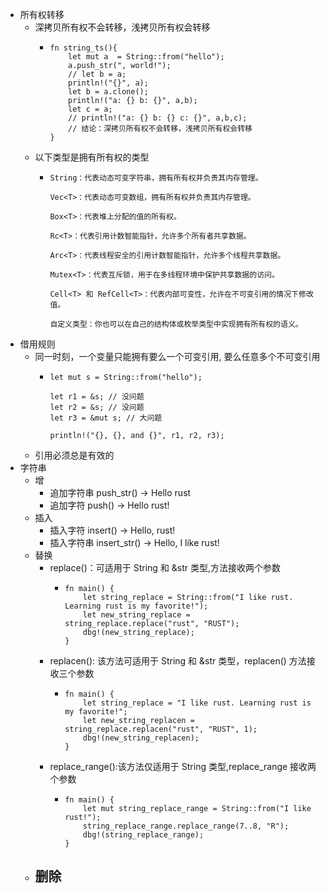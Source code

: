 - 所有权转移
	- 深拷贝所有权不会转移，浅拷贝所有权会转移
		- ```
		  fn string_ts(){
		      let mut a  = String::from("hello");
		      a.push_str(", world!");
		      // let b = a;
		      println!("{}", a);
		      let b = a.clone();
		      println!("a: {} b: {}", a,b);
		      let c = a;
		      // println!("a: {} b: {} c: {}", a,b,c);
		      // 结论：深拷贝所有权不会转移，浅拷贝所有权会转移
		  }
		  ```
	- 以下类型是拥有所有权的类型
		- ```
		  String：代表动态可变字符串，拥有所有权并负责其内存管理。
		  
		  Vec<T>：代表动态可变数组，拥有所有权并负责其内存管理。
		  
		  Box<T>：代表堆上分配的值的所有权。
		  
		  Rc<T>：代表引用计数智能指针，允许多个所有者共享数据。
		  
		  Arc<T>：代表线程安全的引用计数智能指针，允许多个线程共享数据。
		  
		  Mutex<T>：代表互斥锁，用于在多线程环境中保护共享数据的访问。
		  
		  Cell<T> 和 RefCell<T>：代表内部可变性，允许在不可变引用的情况下修改值。
		  
		  自定义类型：你也可以在自己的结构体或枚举类型中实现拥有所有权的语义。
		  ```
- 借用规则
	- 同一时刻，一个变量只能拥有要么一个可变引用, 要么任意多个不可变引用
		- ```
		  let mut s = String::from("hello");
		  
		  let r1 = &s; // 没问题
		  let r2 = &s; // 没问题
		  let r3 = &mut s; // 大问题
		  
		  println!("{}, {}, and {}", r1, r2, r3);
		  ```
	- 引用必须总是有效的
- 字符串
	- 增
		- 追加字符串 push_str() -> Hello rust
		- 追加字符 push() -> Hello rust!
	- 插入
		- 插入字符 insert() -> Hello, rust!
		- 插入字符串 insert_str() -> Hello, I like rust!
	- 替换
		- replace()：可适用于 String 和 &str 类型,方法接收两个参数
			- ```
			  fn main() {
			      let string_replace = String::from("I like rust. Learning rust is my favorite!");
			      let new_string_replace = string_replace.replace("rust", "RUST");
			      dbg!(new_string_replace);
			  }
			  ```
		- replacen(): 该方法可适用于 String 和 &str 类型，replacen() 方法接收三个参数
			- ```
			  fn main() {
			      let string_replace = "I like rust. Learning rust is my favorite!";
			      let new_string_replacen = string_replace.replacen("rust", "RUST", 1);
			      dbg!(new_string_replacen);
			  }
			  ```
		- replace_range():该方法仅适用于 String 类型,replace_range 接收两个参数
			- ```
			  fn main() {
			      let mut string_replace_range = String::from("I like rust!");
			      string_replace_range.replace_range(7..8, "R");
			      dbg!(string_replace_range);
			  }
			  ```
	- 删除
		-